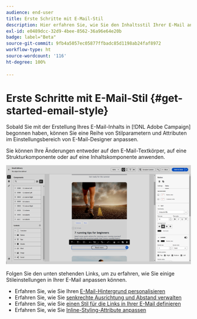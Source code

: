 ```yaml
---
audience: end-user
title: Erste Schritte mit E-Mail-Stil
description: Hier erfahren Sie, wie Sie den Inhaltsstil Ihrer E-Mail anpassen können.
exl-id: e0489dcc-32d9-4bee-8562-36a96e64e20b
badge: label="Beta"
source-git-commit: 9fb4a5057ec05877ffbadc85d1198ab24faf8972
workflow-type: ht
source-wordcount: '116'
ht-degree: 100%

---
```


# Erste Schritte mit E-Mail-Stil {#get-started-email-style}

Sobald Sie mit der Erstellung Ihres E-Mail-Inhalts in [!DNL Adobe Campaign] begonnen haben, können Sie eine Reihe von Stilparametern und Attributen im Einstellungsbereich von E-Mail-Designer anpassen.

Sie können Ihre Änderungen entweder auf den E-Mail-Textkörper, auf eine Strukturkomponente oder auf eine Inhaltskomponente anwenden.

![](assets/email_designer_content_components_settings.png)

Folgen Sie den unten stehenden Links, um zu erfahren, wie Sie einige Stileinstellungen in Ihrer E-Mail anpassen können.

* Erfahren Sie, wie Sie Ihren [E-Mail-Hintergrund personalisieren](backgrounds.md)
* Erfahren Sie, wie Sie [senkrechte Ausrichtung und Abstand verwalten](alignment-and-padding.md)
* Erfahren Sie, wie Sie [einen Stil für die Links in Ihrer E-Mail definieren](styling-links.md)
* Erfahren Sie, wie Sie [Inline-Styling-Attribute anpassen](inline-styling.md)
